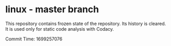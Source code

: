 # linux - master branch

This repository contains frozen state of the repository.
Its history is cleared. It is used only for static code
analysis with Codacy.

Commit Time: 1699257076